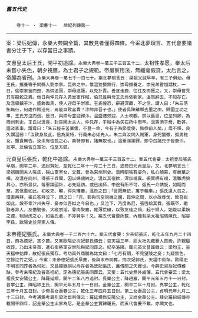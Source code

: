 

##### 舊五代史
　　`卷十一 ‧ 梁書十一` 　`后妃列傳第一`

* * *

案：梁后妃傳，永樂大典闕全篇，其散見者僅得四條。今采北夢瑣言、五代會要諸書分注于下，以存當日之事蹟。

文惠皇太后王氏，開平初追諡。`永樂大典卷一萬三千三百五十二。`太祖性孝愿，奉太后未嘗小失色，朝夕視膳，為士君子之規範。帝嚴察用法，無纖毫假貸，太后言之，帝頗為省刑。`永樂大典卷一萬七千一百七十。案北夢瑣言云：梁祖父誠早卒，有三子俱幼。母王氏，攜養寄于同縣人劉崇家。昆弟之中，惟溫狡猾無行，崇母撫養之，崇兄弟嘗加譴杖。一日，偷崇家釜而竄，為崇追回，崇母遮護，以免扑責。善逐走鹿，往往及而獲之。又，崇母嘗見其有龍蛇之異。他日與仲兄存入黃巢軍作賊，伯兄昱與母王氏尚依劉家。溫既辭去，不知存亡。及溫領鎮于汴，盛飾輿馬，使人迎母于崇家。王氏惶恐，辭避深藏，不之信，謂人曰：「朱三落拓無行，何處作賊送死，焉能自致富貴？汴帥非吾子也。」使者具陳離鄉去里之由，歸國立功之事，王氏方泣而信。是日，與崇母並迎歸汴。溫盛禮郊迎，人士改觀。崇以舊恩，位至列卿，為商州刺史。王氏以溫貴，封晉國太夫人。仲兄存，于賊中為矢石所中而卒。溫置酒于母，歡甚，語及家事，謂母曰：「朱五經辛苦業儒，不登一命，今有子為節度使，無忝前人矣。」母不懌，良久謂溫曰：「汝致身及此，信為英特，行義未必如先人。朱二與汝同入賊軍，身死蠻徼，孤男稚女，艱食無告。汝未有恤孤之心，英特即有，諸無取也。」溫垂涕謝罪，即令召諸兄子皆至汴。友寕、友倫皆立軍功，位至方鎮。`

元貞皇后張氏，乾化中追諡。`永樂大典卷一萬三千三百五十二。案五代會要：太祖皇后張氏早崩，開平二年，追封賢妃，至乾化二年十一月二十三日，追冊曰元貞皇后。又，北夢瑣言云：梁祖魏國夫人張氏，碭山富室女，父蕤，曾為宋州刺史。溫時聞張有姿色，私心傾慕，有麗華之嘆。及溫在同州，得張于兵間，因以婦禮納之。溫以其宿欵，深加禮異。張賢明有禮，溫雖虎狼其心，亦所景伏。每軍謀國計，必先延訪。或已出師，中途有所不可，張氏一介請旋，如期而至，其信重如此。初收兖、鄆，得朱瑾妻，溫告之曰：「彼既無依，寓于輜車。」張氏遣人召之，瑾妻再拜，張氏答拜泣下，謂之曰：「兖、鄆與司空同姓之國，昆仲之間，以小故尋戈，致吾姒如此。設不幸汴州失守，妾亦似吾姒之今日也。」又泣下，乃度為尼，張恆給其費。張既卒，繼娶者非人，及僭號後，大縱朋淫，骨肉聚麀，帷薄荒穢，以致友珪之禍，起于婦人。始能以柔婉之德，制豺虎之心，如張氏者，不亦賢乎！又，案五代會要所載，內職有梁太祖昭儀陳氏、昭容李氏，歐陽史並見家人傳。`

末帝德妃張氏。`永樂大典卷一千二百六十六。案五代會要：少帝妃張氏，乾化五年九月二十四日，冊為德妃，其夕薨。又案歐陽史次妃郭氏傳云：晉天福三年，詔太社先藏罪人首級，許親屬收葬，乃出末帝首，遣右衞將軍安崇阮與妃同葬之。妃卒洛陽。龎元英文昌雜錄云：梁均王，晉天福中始葬，故妃張氏獨存。考功員外商鵬為誌文曰：「七月有期，不見望陵之妾；九疑無色，空餘泣竹之妃。」今案：末帝德妃張氏早薨，後與末帝同葬，而次妃郭氏，天福中尚存。歐陽史不明言同葬者為何妃，文昌雜錄誤以尚存者為故妃張氏，蓋傳聞之失實也。今薛史梁后妃傳雖缺，參考末帝紀及晉高祖紀，定為德妃張氏同葬云。又案：五代史無外戚傳。五代會要云：梁太祖長女安陽公主，降羅延規，開平二年八月追封。長樂公主，降趙巖，開平元年五月十一日封。普寕公主，降昭祚王氏，開平元年五月十一日封。金華公主，開平二年十月封。真寕公主，乾化三年十月五日封。少帝長女壽春公主，乾化三年四月五日封。第二女壽昌公主，貞明元年九月二十三日封。今考通鑑考異引梁功臣列傳云：羅延規尚安陽公主，又尚金華公主。薛史羅紹威傳亦載開平四年，詔金華公主出家為尼。是金華公主實歸羅氏，而五代會要不載，亦闕文也。`

* * *

